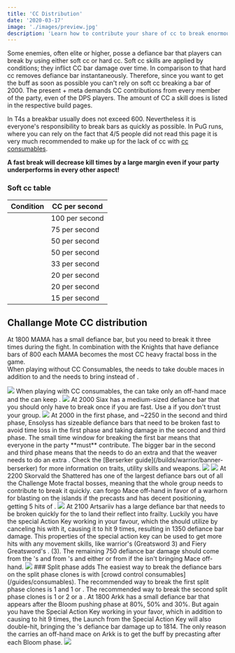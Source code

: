 ```yaml
---
title: 'CC Distribution'
date: '2020-03-17'
image: './images/preview.jpg'
description: 'Learn how to contribute your share of cc to break enormous break bars.'
---
```

 
<Grid>
<GridItem sm="6">
Some enemies, often elite or higher, posse a defiance bar that players can break by using either soft cc or hard cc. Soft cc skills are applied by conditions; they inflict CC bar damage over time. In comparison to that hard cc removes defiance bar instantaneously. Therefore, since you want to get the <Effect name="exposed"/> buff as soon as possible you can't rely on soft cc breaking a bar of 2000.  
The present <Specialization name="firebrand"/> + <Specialization name="renegade"/> meta demands CC contributions from every member of the party, even of the DPS players. The amount of CC a skill does is listed in the respective build pages.  

In T4s a breakbar usually does not exceed 600. Nevertheless it is everyone's responsibility to break bars as quickly as possible. In PuG runs, where you can rely on the fact that 4/5 people did not read this page it is very much recommended to make up for the lack of cc with [cc consumables](/guides/consumables).

**A fast break will decrease kill times by a large margin even if your party underperforms in every other aspect!**
</GridItem>
<GridItem sm="6">
### Soft cc table
| Condition       | CC per second |
| ------------------------- | -------------- |
| <Condition name="Fear"/> | 100 per second | 
| <Condition name="Taunt"/> | 75 per second |
| <Condition name="Immobile"/> | 50 per second |
| <Condition name="slow"/> | 50 per second |
| <Condition name="chilled"/> | 33 per second |
| <Condition name="blind"/> | 20 per second |
| <Condition name="Weakness"/> | 20 per second |
| <Condition name="Crippled"/> | 15 per second |
</GridItem>
</Grid>

## Challange Mote CC distribution
<Tabs>

<Tab title="Mama">
<Divider text="MAMA restricted"/>

At 1800 MAMA has a small defiance bar, but you need to break it three times during the fight.
In combination with the Knights that have defiance bars of 800 each MAMA becomes the most CC heavy fractal boss in the game.  
When playing without CC Consumables, the <Specialization name="Berserker"/> needs to take double maces in addition to <Skill name="wildblow"/> and the <Specialization name="firebrand"/> needs to bring <Skill name="HammerofWisdom"/> instead of <Skill name="sword of justice"/>.

<Image src="./images/mama_restricted.png" caption="Restricted Mama CC distribution"/>

<Divider text="MAMA unrestricted"/>
When playing with CC consumables, the <Specialization name="Berserker"/> can take only an off-hand mace and the <Specialization name="firebrand"/> can keep <Skill name="sword of justice"/>.

<Image src="./images/mama_unrestricted.png" caption="Unrestricted Mama CC distribution with consumables"/>

</Tab>
<Tab title="Siax">
<Divider text="Siax"/>
At 2000 Siax has a medium-sized defiance bar that you should only have to break once if you are fast.  
Use a <Item name="metalrod"/> if you don't trust your group.
<Image src="./images/siax.png" caption="Siax CC distribution"/>

</Tab>
<Tab title="Ensolyss">
<Divider text="Ensolyss"/>
At 2000 in the first phase, and ~2250 in the second and third phase, Ensolyss has sizeable defiance bars that need to be broken fast to avoid time loss in the first phase and taking damage in the second and third phase. 
The small time window for breaking the first bar means that everyone in the party **must** contribute. 
The bigger bar in the second and third phase means that the <Specialization name="Berserker"/>  needs to do an extra <Skill name="pommelbash"/> and that the weaver needs to do an extra <Skill name="polaricleap"/>.  
Check the [Berserker guide](/builds/warrior/banner-berserker) for more information on traits, utility skills and weapons.
<Image src="./images/enso_1.png" caption="Ensolyss Phase 1 CC distribution"/>

<Image src="./images/enso_2.png" caption="Ensolyss Phase 2 and 3 CC distribution"/>

</Tab>

<Tab title="Skorvald">
<Divider text="Skorvald"/>
At 2200 Skorvald the Shattered has one of the largest defiance bars out of all the Challenge Mote fractal bosses, meaning that the whole group needs to contribute to break it quickly.  
<Specialization name="berserker"/> can forgo Mace off-hand in favor of a warhorn for blasting <Boon name="Might"/> on the islands if the <Specialization name="renegade"/> precasts <Skill name="Darkrazorsdaring"/> and has decent positioning, getting 5 hits of <Skill name="Surge of the mists"/>.

<Image src="./images/skorvald.png" caption="Skorvald CC distribution"/>
</Tab>
<Tab title="Artsariiv">
<Divider text="Artsariiv"/>
At 2100 Artsariiv has a large defiance bar that needs to be broken quickly for the <Specialization name="Soulbeast"/> to land their reflect into frailty. Luckily you have the special Action Key working in your favour, which the <Specialization name="renegade"/> should utilize by canceling his <Skill name="Surge of the mists"/> with it, causing it to hit 9 times, resulting in 1350 defiance bar damage.  
This properties of the special action key can be used to get more hits with any movement skills, like warrior's <Skill name="whirlwindattack"/> (Greatsword 3) and Fiery Greatsword's <Skill name="fierywhirl"/>. (3).  
The remaining 750 defiance bar damage should come from the <Specialization name="firebrand"/>'s <Skill name="Banesignet"/> and from <Specialization name="berserker"/>'s <Skill name="headbutt"/> and either <Skill name="Tremor"/> or <Skill name="updraft"/> from <Specialization name="weaver"/> if the <Specialization name="berserker"/> isn't bringing Mace off-hand.  


<Image src="./images/artsariiv.png" caption="Artsariiv CC distribution"/>
### Split phase adds
The easiest way to break the defiance bars on the split phase clones is with [crowd control consumables](/guides/consumables).  
The recommended way to break the first split phase clones is 1 <Item name="rock"/> and 1 <Item name="termiteshovel"/> or <Item name="metalrod"/>.  
The recommended way to break the second split phase clones is 1 <Item name="sentinelrifle"/> or 2 <Item name="rock"/> or a <Item name="termiteshovel">.
</Tab>

<Tab title="Arkk">
<Divider text="Arkk"/>
At 1800 Arkk has a small defiance bar that appears after the Bloom pushing phase at 80%, 50% and 30%.  
But again you have the Special Action Key working in your favor, which in addition to causing <Skill name="Surge of the mists"/> to hit 9 times, the Launch from the Special Action Key will also double-hit, bringing the <Specialization name="renegade"/>'s defiance bar damage up to 1814.  
The only reason the <Specialization name="berserker"/> carries an off-hand mace on Arkk is to get the <Item name="severance"/> buff by precasting <Skill name="Tremor"/> after each Bloom phase.
<Image src="./images/arkk.png" caption="Arkk CC distribution"/>
</Tab>

</Tabs>
